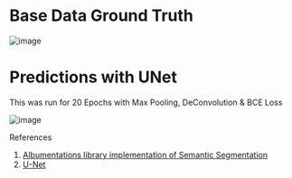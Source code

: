 # Base Data Ground Truth

![image](https://user-images.githubusercontent.com/57046534/232242181-72a2f0ff-04a4-49e7-b91a-e50a9574c143.png)


# Predictions with UNet

This was run for 20 Epochs with Max Pooling, DeConvolution & BCE Loss

![image](https://user-images.githubusercontent.com/57046534/232242161-c6f3c137-fd74-40d3-a074-bb7318038548.png)

References

1. [Albumentations library implementation of Semantic Segmentation](https://albumentations.ai/docs/examples/pytorch_semantic_segmentation/)
2. [U-Net](https://nn.labml.ai/unet/index.html)
